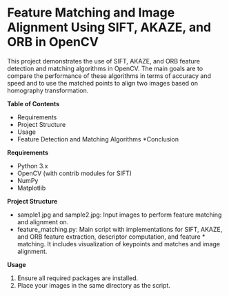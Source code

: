 # **Feature Matching and Image Alignment Using SIFT, AKAZE, and ORB in OpenCV**

This project demonstrates the use of SIFT, AKAZE, and ORB feature detection and matching algorithms in OpenCV. The main goals are to compare the performance of these algorithms in terms of accuracy and speed and to use the matched points to align two images based on homography transformation.

**Table of Contents**

* Requirements
* Project Structure
* Usage
* Feature Detection and Matching Algorithms
*Conclusion

**Requirements**
* Python 3.x
* OpenCV (with contrib modules for SIFT)
* NumPy
* Matplotlib

**Project Structure**

* sample1.jpg and sample2.jpg: Input images to perform feature matching and alignment on.
* feature_matching.py: Main script with implementations for SIFT, AKAZE, and ORB feature extraction, descriptor computation, and feature * matching. It includes visualization of keypoints and matches and image alignment.

**Usage**

1. Ensure all required packages are installed.
2. Place your images in the same directory as the script.

